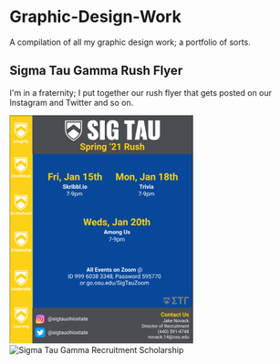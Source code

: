 # Graphic-Design-Work
A compilation of all my graphic design work; a portfolio of sorts.

## Sigma Tau Gamma Rush Flyer
I'm in a fraternity; I put together our rush flyer that gets posted on our Instagram and Twitter and so on.

<!-- 
![Sigma Tau Gamma Rush Flyer](STRF.png | height=100)
-->
<img src="STRF.png" height="400" alt="Sigma Tau Gamma Rush Flyer">
<img src="RecruitmentFlyer (1).png" height="400" alt="Sigma Tau Gamma Recruitment Scholarship">
